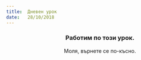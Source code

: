 ```yaml
---
title:  Дневен урок
date:   28/10/2018
---
```


### <center>Работим по този урок.</center>
<center>Моля, върнете се по-късно.</center>